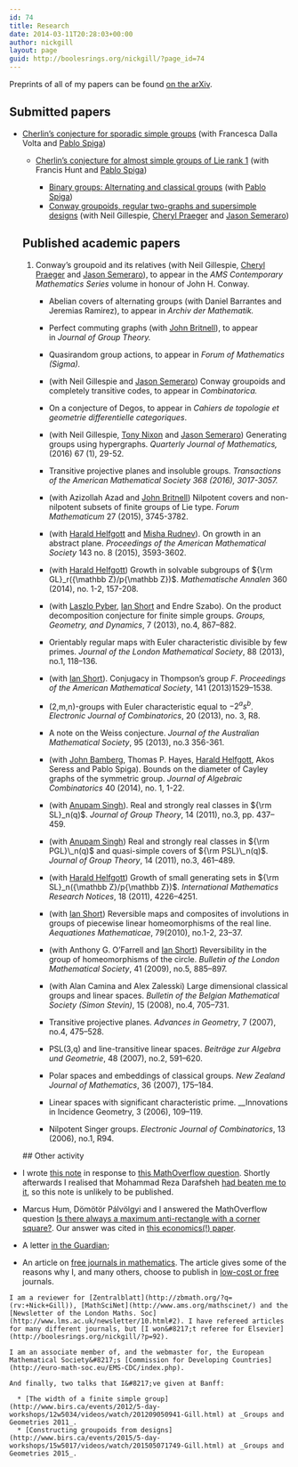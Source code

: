 ```yaml
---
id: 74
title: Research
date: 2014-03-11T20:28:03+00:00
author: nickgill
layout: page
guid: http://boolesrings.org/nickgill/?page_id=74
---
```

Preprints of all of my papers can be found [on the arXiv](http://arxiv.org/find/grp_math/1/au:+AND+Gill+Nick/0/1/0/all/0/1).

## Submitted papers

  * [Cherlin&#8217;s conjecture for sporadic simple groups](https://arxiv.org/abs/1705.05150) (with Francesca Dalla Volta and [Pablo Spiga](http://www.matapp.unimib.it/~spiga/)) 
      * [Cherlin&#8217;s conjecture for almost simple groups of Lie rank 1](https://arxiv.org/abs/1705.01344) (with Francis Hunt and [Pablo Spiga](http://www.matapp.unimib.it/~spiga/)) 
          * [Binary groups: Alternating and classical groups](https://arxiv.org/abs/1610.01792) (with [Pablo Spiga](http://www.matapp.unimib.it/~spiga/))
          * [Conway groupoids, regular two-graphs and supersimple designs](http://arxiv.org/abs/1510.06680) (with Neil Gillespie, [Cheryl Praeger](http://www.web.uwa.edu.au/people/cheryl.praeger) and [Jason Semeraro](http://www.maths.bristol.ac.uk/~js13525/))</ul> 
        ## Published academic papers
        
          1. Conway&#8217;s groupoid and its relatives</a> (with Neil Gillespie, [Cheryl Praeger](http://www.web.uwa.edu.au/people/cheryl.praeger) and [Jason Semeraro](http://www.maths.bristol.ac.uk/~js13525/)), to appear in the _AMS Contemporary Mathematics Series_ volume in honour of John H. Conway. 
              * Abelian covers of alternating groups (with Daniel Barrantes and Jeremias Ramirez), to appear in _Archiv der Mathematik._
              * Perfect commuting graphs (with [John Britnell](http://www2.imperial.ac.uk/~jbritnel/)), to appear in _Journal of Group Theory._
              * Quasirandom group actions, to appear in _Forum of Mathematics (Sigma)._
              * (with Neil Gillespie and [Jason Semeraro](http://www.maths.bristol.ac.uk/~js13525/)) Conway groupoids and completely transitive codes, to appear in _Combinatorica._
              * On a conjecture of Degos, to appear in _Cahiers de topologie et geometrie differentielle categoriques_.
              * (with Neil Gillespie, [Tony Nixon](http://www.math.yorku.ca/~tnixon/) and [Jason Semeraro](http://www.maths.bristol.ac.uk/~js13525/)) Generating groups using hypergraphs. _Quarterly Journal of Mathematics,_ <span class="slug-pub-date">(2016) </span><span class="slug-vol">67 </span><span class="slug-issue">(1), </span><span class="slug-pages">29-52</span>_._
              * Transitive projective planes and insoluble groups. _Transactions of the American Mathematical Society _368 (2016), 3017-3057_._
              * (with Azizollah Azad and [John Britnell](http://www2.imperial.ac.uk/~jbritnel/)) Nilpotent covers and non-nilpotent subsets of finite groups of Lie type. _Forum Mathematicum_ 27 (2015), 3745-3782.
              * (with [Harald Helfgott](http://www.math.ens.fr/~helfgott/anglais/) and [Misha Rudnev](http://www.maths.bris.ac.uk/~maxmr/)). On growth in an abstract plane. _Proceedings of the American Mathematical Society_ 143 no. 8 (2015), 3593-3602.
              * (with [Harald Helfgott](http://www.math.ens.fr/~helfgott/anglais/)) Growth in solvable subgroups of ${\rm GL}_r({\mathbb Z}/p{\mathbb Z})$. _Mathematische Annalen_ 360 (2014), no. 1-2, 157-208.
              * (with [Laszlo Pyber](http://www.renyi.hu/~pyber/), [Ian Short](http://users.mct.open.ac.uk/is3649/) and Endre Szabo). On the product decomposition conjecture for finite simple groups. _Groups, Geometry, and Dynamics_, 7 (2013), no.4, 867–882.
              * Orientably regular maps with Euler characteristic divisible by few primes. _Journal of the London Mathematical Society_, 88 (2013), no.1, 118–136.
              * (with [Ian Short](http://users.mct.open.ac.uk/is3649/)). Conjugacy in Thompson&#8217;s group $F$. _Proceedings of the American Mathematical Society_, 141 (2013)1529–1538.
              * (2,m,n)-groups with Euler characteristic equal to $-2^as^b$. _Electronic Journal of Combinatorics_, 20 (2013), no. 3, R8.
              * A note on the Weiss conjecture. _Journal of the Australian Mathematical Society_, 95 (2013), no.3 356-361.
              * (with [John Bamberg](http://school.maths.uwa.edu.au/~bamberg/Welcome.html), Thomas P. Hayes, [Harald Helfgott](http://www.math.ens.fr/~helfgott/anglais/), Akos Seress and <a>Pablo Spiga</a>). Bounds on the diameter of Cayley graphs of the symmetric group. _Journal of Algebraic Combinatorics_ 40 (2014), no. 1, 1-22.
              * (with [Anupam Singh](http://www.iiserpune.ac.in/~anupam/)). Real and strongly real classes in ${\rm SL}_n(q)$. _Journal of Group Theory_, 14 (2011), no.3, pp. 437–459.
              * (with [Anupam Singh](http://www.iiserpune.ac.in/~anupam/)) Real and strongly real classes in ${\rm PGL}\_n(q)$ and quasi-simple covers of ${\rm PSL}\_n(q)$. _Journal of Group Theory_, 14 (2011), no.3, 461–489.
              * (with [Harald Helfgott](http://www.math.ens.fr/~helfgott/anglais/)) Growth of small generating sets in ${\rm SL}_n({\mathbb Z}/p{\mathbb Z})$. _International Mathematics Research Notices_, 18 (2011), 4226–4251.
              * (with [Ian Short](http://users.mct.open.ac.uk/is3649/)) Reversible maps and composites of involutions in groups of piecewise linear homeomorphisms of the real line. _Aequationes Mathematicae_, 79(2010), no.1-2, 23–37.
              * (with Anthony G. O&#8217;Farrell and [Ian Short](http://users.mct.open.ac.uk/is3649/)) Reversibility in the group of homeomorphisms of the circle. _Bulletin of the London Mathematical Society_, 41 (2009), no.5, 885–897.
              * (with Alan Camina and Alex Zalesski) Large dimensional classical groups and linear spaces. _Bulletin of the Belgian Mathematical Society (Simon Stevin)_, 15 (2008), no.4, 705–731.
              * Transitive projective planes. _Advances in Geometry_, 7 (2007), no.4, 475–528.
              * PSL(3,q) and line-transitive linear spaces. _Beiträge zur Algebra und Geometrie_, 48 (2007), no.2, 591–620.
              * Polar spaces and embeddings of classical groups. _New Zealand Journal of Mathematics_, 36 (2007), 175–184.
              * Linear spaces with significant characteristic prime. __Innovations in Incidence Geometry, 3 (2006), 109–119.
              * Nilpotent Singer groups. _Electronic Journal of Combinatorics_, 13 (2006), no.1, R94.</ol> 
            ## Other activity
            
              * I wrote [this note](http://boolesrings.org/nickgill/files/2014/07/alternatingproduct.pdf) in response to [this MathOverflow question](http://mathoverflow.net/questions/169128/finite-groups-factorized-into-two-simple-alternating-groups). Shortly afterwards I realised that Mohammad Reza Darafsheh [had beaten me to it](http://www.ams.org/mathscinet-getitem?mr=2101830), so this note is unlikely to be published.
              * Marcus Hum, Dömötör Pálvölgyi and I answered the MathOverflow question [Is there always a maximum anti-rectangle with a corner square?](http://mathoverflow.net/questions/147013/is-there-always-a-maximum-anti-rectangle-with-a-corner-square). Our answer was cited in [this economics(!) paper](http://econ.biu.ac.il/files/economics/working-papers/2014-01.pdf).
              * A letter [in the Guardian](http://www.guardian.co.uk/letters/story/0,,1876288,00.html);
              * An article on [free journals in mathematics](http://infochangeindia.org/200806107173/Technology/Features/Knowledge-for-all.html). The article gives some of the reasons why I, and many others, choose to publish in [low-cost or free](http://www.mathematik.uni-bielefeld.de/~rehmann/BIB/AMS/Price_per_Volume.html) journals.
            
            I am a reviewer for [Zentralblatt](http://zbmath.org/?q=(rv:+Nick+Gill)), [MathSciNet](http://www.ams.org/mathscinet/) and the [Newsletter of the London Maths. Soc](http://www.lms.ac.uk/newsletter/10.html#2). I have refereed articles for many different journals, but [I won&#8217;t referee for Elsevier](http://boolesrings.org/nickgill/?p=92).
            
            I am an associate member of, and the webmaster for, the European Mathematical Society&#8217;s [Commission for Developing Countries](http://euro-math-soc.eu/EMS-CDC/index.php).
            
            And finally, two talks that I&#8217;ve given at Banff:
            
              * [The width of a finite simple group](http://www.birs.ca/events/2012/5-day-workshops/12w5034/videos/watch/201209050941-Gill.html) at _Groups and Geometries 2011_.
              * [Constructing groupoids from designs](http://www.birs.ca/events/2015/5-day-workshops/15w5017/videos/watch/201505071749-Gill.html) at _Groups and Geometries 2015_.